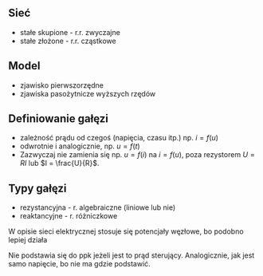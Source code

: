 ## Sieć 
- stałe skupione - r.r. zwyczajne
- stałe złożone - r.r. cząstkowe

## Model
- zjawisko pierwszorzędne
- zjawiska pasożytnicze wyższych rzędów

## Definiowanie gałęzi
- zależność prądu od czegoś (napięcia, czasu itp.) np.  $i = f(u)$ 
- odwrotnie i analogicznie, np. $u = f(t)$
- Zazwyczaj nie zamienia się np. $u = f(i)$ na $i = f(u)$, poza rezystorem $U = RI$ lub $I = \frac{U}{R}$.
## Typy gałęzi
- rezystancyjna - r. algebraiczne (liniowe lub nie)
- reaktancyjne - r. różniczkowe

W opisie sieci elektrycznej stosuje się potencjały węzłowe, bo podobno lepiej działa 


Nie podstawia się do ppk jeżeli jest to prąd sterujący.
Analogicznie, jak jest samo napięcie, bo nie ma gdzie podstawić.